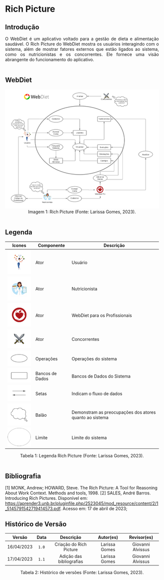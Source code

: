 # Rich Picture

## Introdução
<div style="text-align: justify;">
O WebDiet é um aplicativo voltado para a gestão de dieta e alimentação saudável. O Rich Picture do WebDiet mostra os usuários interagindo com o sistema, além de mostrar fatores externos que estão ligados ao sistema, como os nutricionistas e os concorrentes. Ele fornece uma visão abrangente do funcionamento do aplicativo.
</div>

<br/>

## WebDiet

<div align="center">
    <img src="../img/RichPicture.png" aly="richpicture" style="width: 700px">
</div>

<center> Imagem 1: Rich Picture (Fonte: Larissa Gomes, 2023).</center>

<br/>

## Legenda
| Icones | Componente |  Descrição |
|-----------|---------|---------|
| <img src="../img/legenda_RichPicture/icone_usuario.png" aly="richpicture" style="width: 100px"> | Ator | Usuário |
| <img src="../img/legenda_RichPicture/icone_nutricionista.png" aly="richpicture" style="width: 100px"> | Ator | Nutricionista |
| <img src="../img/legenda_RichPicture/icone_WebDietPro.png" aly="richpicture" style="width: 100px"> | Ator | WebDiet para os Profissionais |
| <img src="../img/legenda_RichPicture/icone_concorrentes.png" aly="richpicture" style="width: 100px"> | Ator | Concorrentes |
| <img src="../img/legenda_RichPicture/icone_operacoes.png" aly="richpicture" style="width: 100px"> | Operações | Operações do sistema |
| <img src="../img/legenda_RichPicture/icone_bancoDados.png" aly="richpicture" style="width: 100px"> | Bancos de Dados | Bancos de Dados do Sistema |
| <img src="../img/legenda_RichPicture/icone_setas.png" aly="richpicture" style="width: 100px"> | Setas | Indicam o fluxo de dados |
| <img src="../img/legenda_RichPicture/icone_balao.png" aly="richpicture" style="width: 100px"> | Balão | Demonstram as preocupações dos atores quanto ao sistema |
| <img src="../img/legenda_RichPicture/icone_limite.png" aly="richpicture" style="width: 100px"> | Limite | Limite do sistema |

<center> Tabela 1: Legenda Rich Picture (Fonte: Larissa Gomes, 2023).</center>
<br/>

## Bibliografia

[1] MONK, Andrew; HOWARD, Steve. The Rich Picture: A Tool for Reasoning About Work Context. Methods and tools, 1998.
[2] SALES, André Barros. Introducing Rich Pictures. Disponível em: https://aprender3.unb.br/pluginfile.php/2523045/mod_resource/content/2/1_5145791542719414573.pdf. Acesso em: 17 de abril de 2023;

## Histórico de Versão

|   Versão   | Data  |                      Descrição                      |    Autor(es)     |  Revisor(es)  |
| :--------: | :---: | :-------------------------: | :--------------: | :-----------: |
| 16/04/2023 | `1.0` | Criação do Rich Picture | Larissa Gomes | Giovanni Alvissus |
| 17/04/2023 | `1.1` | Adição das bibliografias | Larissa Gomes | Giovanni Alvissus |

<center> Tabela 2: Histórico de versões (Fonte: Larissa Gomes, 2023). </center>